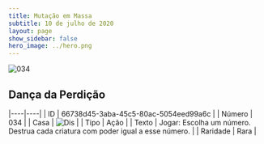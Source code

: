 ```yaml
---
title: Mutação em Massa
subtitle: 10 de julho de 2020
layout: page
show_sidebar: false
hero_image: ../hero.png
---
```


![034](https://cdn.keyforgegame.com/media/card_front/pt/479_034_QR3X35J5GWCR_pt.png)

## Dança da Perdição

|----|----|
| ID | 66738d45-3aba-45c5-80ac-5054eed99a6c |
| Número | 034 |
| Casa | ![Dis](https://archonarcana.com/images/thumb/e/e8/Dis.png/22px-Dis.png "Dis") |
| Tipo | Ação |
| Texto | Jogar: Escolha um número. Destrua cada criatura com poder igual a esse número. |
| Raridade | Rara |
